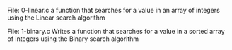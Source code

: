 File: 0-linear.c a function that searches for a value in an array of integers using the Linear search algorithm

File: 1-binary.c Writes a function that searches for a value in a sorted array of integers using the Binary search algorithm

